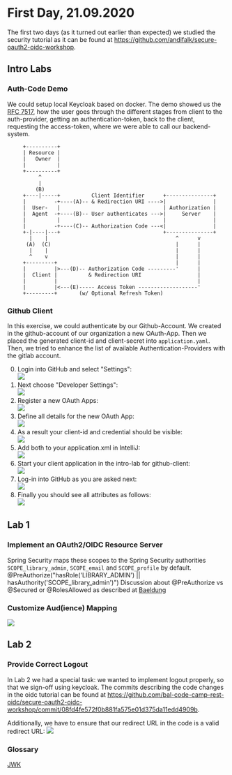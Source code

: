 # First Day, 21.09.2020

The first two days (as it turned out earlier than expected) we studied the security
tutorial as it can be found at https://github.com/andifalk/secure-oauth2-oidc-workshop.

## Intro Labs

### Auth-Code Demo
We could setup local Keycloak based on docker.
The demo showed us the [RFC 7517](https://tools.ietf.org/html/rfc7517), how the user goes through the different stages
from client to the auth-provider, getting an authentication-token, back to the client, requesting the access-token,
where we were able to call our backend-system.

```
     +----------+
     | Resource |
     |   Owner  |
     |          |
     +----------+
          ^
          |
         (B)
     +----|-----+          Client Identifier      +---------------+
     |         -+----(A)-- & Redirection URI ---->|               |
     |  User-   |                                 | Authorization |
     |  Agent  -+----(B)-- User authenticates --->|     Server    |
     |          |                                 |               |
     |         -+----(C)-- Authorization Code ---<|               |
     +-|----|---+                                 +---------------+
       |    |                                         ^      v
      (A)  (C)                                        |      |
       |    |                                         |      |
       ^    v                                         |      |
     +---------+                                      |      |
     |         |>---(D)-- Authorization Code ---------'      |
     |  Client |          & Redirection URI                  |
     |         |                                             |
     |         |<---(E)----- Access Token -------------------'
     +---------+       (w/ Optional Refresh Token)
```

### Github Client
In this exercise, we could authenticate by our Github-Account.
We created in the github-account of our organization a new OAuth-App.
Then we placed the generated client-id and client-secret into
`application.yaml`.
Then, we tried to enhance the list of available Authentication-Providers with
the gitlab account.

0. Login into GitHub and select "Settings":<br/>
![](./img/github-client/00-github-settings.png)
0. Next choose "Developer Settings":<br/>
![](./img/github-client/01-github-developer-settings.png)
0. Register a new OAuth Apps:<br/>
![](./img/github-client/02-github-oauth-apps.png)
0. Define all details for the new OAuth App:<br/>
![](./img/github-client/03-github-oauth-settings.png)
0. As a result your client-id and credential should be visible:<br/>
![](./img/github-client/04-github-oauth-completed.png)
0. Add both to your application.xml in IntelliJ:<br/>
![](./img/github-client/05-intellij-configure.png)
0. Start your client application in the intro-lab for github-client:<br/>
![](./img/github-client/06-intellij-startclient.png)
0. Log-in into GitHub as you are asked next:<br/>
![](./img/github-client/07-github-authorize.png)
0. Finally you should see all attributes as follows:<br/>
![](./img/github-client/08-github-success.png)

## Lab 1
### Implement an OAuth2/OIDC Resource Server
Spring Security maps these scopes to the Spring Security authorities `SCOPE_library_admin`, `SCOPE_email` and
`SCOPE_profile` by default.  
@PreAuthorize("hasRole('LIBRARY_ADMIN') || hasAuthority('SCOPE_library_admin')")
Discussion about @PreAuthorize vs @Secured or @RolesAllowed as described at
[Baeldung](https://www.baeldung.com/spring-security-method-security)

### Customize Aud(ience) Mapping
![](./img/lab-1/01-keycloak-library-service.png)

## Lab 2
### Provide Correct Logout
In Lab 2 we had a special task: we wanted to implement logout properly, so that we 
sign-off using keycloak. The commits describing the code changes in the oidc tutorial
can be found at https://github.com/bal-code-camp-rest-oidc/secure-oauth2-oidc-workshop/commit/08fd4fe572f0b881fa575e01d375da11edd4909b.

Additionally, we have to ensure that our redirect URL in the code is a valid redirect URL:
![](./img/lab-2/01-keycloak-logout-valid-redirect-url.png)

### Glossary
[JWK](https://tools.ietf.org/html/rfc7517)
